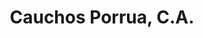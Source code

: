---
title: "Cauchos Porrua, C.A."
url: /ciudad-guayana-puerto-ordaz/cauchos-porrua-c-a/
shop: Autowerkstatt
---